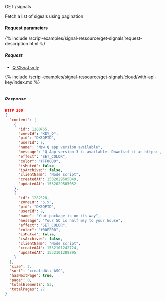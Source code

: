 


<div class="endpoint-container">
GET /signals
</div>

Fetch a list of signals using pagination


#### Request parameters

{% include /script-examples/signal-ressource/get-signals/request-description.html %}


##### Request

<!-- Tab panes -->
<div class="tab-content cloud-or-local-tab-content">

<!-- Nav tabs -->
<ul class="nav nav-pills mb-3 cloud-or-local-nav" id="pills-tab" role="tablist">
  <li class="nav-item">
    <a class="nav-link cloud-server active" id="get-signals-cloud-tab"  data-toggle="pill"  href="#get-signals-cloud" role="tab" aria-controls="get-signals-cloud" aria-selected="true">Q Cloud only</a>
  </li>
</ul>

<!-- Cloud code example -->
<div class="tab-pane active" id="get-signals-cloud" role="tabpanel" aria-labelledby="get-signals-cloud-tab" markdown="1">
{% include /script-examples/signal-ressource/get-signals/cloud/with-api-key/index.md %}
</div>
</div>
<br>

##### Response




<div class="code-response" markdown="1">

```json
HTTP 200
{
  "content": [
    {
      "id": 1280765,
      "zoneId": "KEY_Q",
      "pid": "DK5QPID",
      "userId": 9,
      "name": "New Q app version available",
      "message": "Q App version 3 is available. Download it at https: //www.daskeyboard.io/get-started/download/",
      "effect": "SET_COLOR",
      "color": "#FF0000",
      "isMuted": false,
      "isArchived": false,
      "clientName": "Node script",
      "createdAt": 1532029505049,
      "updatedAt": 1532029505052
    },
    {
      "id": 1282828,
      "zoneId": "5,5",
      "pid": "DK5QPID",
      "userId": 9,
      "name": "Your package is on its way",
      "message": "Your 5Q is half way to your house",
      "effect": "SET_COLOR",
      "color": "#00FF00",
      "isMuted": false,
      "isArchived": false,
      "clientName": "Node script",
      "createdAt": 1532101242724,
      "updatedAt": 1532101288895
    }
  ],
  "size": 2,
  "sort": "createdAt: ASC",
  "hasNextPage": true,
  "page": 0,
  "totalElements": 53,
  "totalPages": 27
}
```

</div>